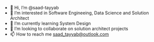 - 👋 Hi, I’m @saad-tayyab
- 👀 I’m interested in Software Engineeing, Data Science and Solution Architect
- 🌱 I’m currently learning System Design
- 💞️ I’m looking to collaborate on solution architect projects
- 📫 How to reach me saad_tayyab@outlook.com

<!---
saad-tayyab/saad-tayyab is a ✨ special ✨ repository because its `README.md` (this file) appears on your GitHub profile.
You can click the Preview link to take a look at your changes.
--->
